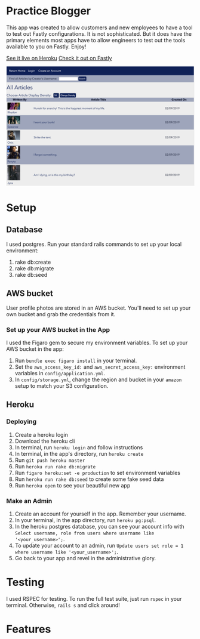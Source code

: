 # Practice Blogger

This app was created to allow customers and new employees to have a tool to test out Fastly configurations. It is not sophisticated. But it does have the primary elements most apps have to allow engineers to test out the tools available to you on Fastly. Enjoy!

[See it live on Heroku](https://sleepy-lake-50116.herokuapp.com/)
[Check it out on Fastly](http://practice-blogger.com)

![Homepage Screenshot](https://github.com/squeemishly/practice_blogger/blob/master/app/assets/images/app_screenshots/practice-blogger-home.png)

# Setup

## Database

I used postgres. Run your standard rails commands to set up your local environment:

1. rake db:create
1. rake db:migrate
1. rake db:seed

## AWS bucket

User profile photos are stored in an AWS bucket. You'll need to set up your own bucket and grab the credentials from it.

### Set up your AWS bucket in the App

I used the Figaro gem to secure my environment variables. To set up your AWS bucket in the app:

1. Run `bundle exec figaro install` in your terminal.
1. Set the `aws_access_key_id:` and `aws_secret_access_key:` environment variables in `config/application.yml`.
1. In `config/storage.yml`, change the region and bucket in your `amazon` setup to match your S3 configuration.

## Heroku

### Deploying

1. Create a heroku login
1. Download the heroku cli
1. In terminal, run `heroku login` and follow instructions
1. In terminal, in the app's directory, run `heroku create`
1. Run `git push heroku master`
1. Run `heroku run rake db:migrate`
1. Run `figaro heroku:set -e production` to set environment variables
1. Run `heroku run rake db:seed` to create some fake seed data
1. Run `heroku open` to see your beautiful new app

### Make an Admin

1. Create an account for yourself in the app. Remember your username.
1. In your terminal, in the app directory, run `heroku pg:psql`.
1. In the heroku postgres database, you can see your account info with `Select username, role from users where username like '<your_username>';`.
1. To update your account to an admin, run `Update users set role = 1 where username like '<your_username>';`.
1. Go back to your app and revel in the administrative glory.

# Testing

I used RSPEC for testing. To run the full test suite, just run `rspec` in your terminal. Otherwise, `rails s` and click around!

# Features
